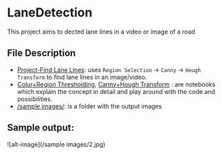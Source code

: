 # LaneDetection
This project aims to dected lane lines in a video or image of a road

## File Description
- [Project-Find Lane Lines](https://github.com/VanessaSingh/LaneDetection/blob/master/Project%20-%20Find%20Lane%20Lines.ipynb): uses `Region Selection` -> `Canny` -> `Hough Transform` to find lane lines in an image/video.
- [Colur+Region Thresholding](https://github.com/VanessaSingh/LaneDetection/blob/master/Colour%20%2B%20Region%20Thresholding.ipynb), [Canny+Hough Transform](https://github.com/VanessaSingh/LaneDetection/blob/master/Canny%20%2B%20Hough%20Transform.ipynb) :  are notebooks which explain the concept in detail and play around with the code and possibilities.
- [/sample images/](https://github.com/VanessaSingh/LaneDetection/blob/master/fold.zip): is a folder with the output images

## Sample output:

![alt-image](/sample images/2.jpg)
